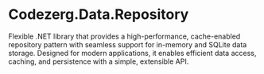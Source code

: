 # Codezerg.Data.Repository
Flexible .NET library that provides a high-performance, cache-enabled repository pattern with seamless support for in-memory and SQLite data storage. Designed for modern applications, it enables efficient data access, caching, and persistence with a simple, extensible API.
